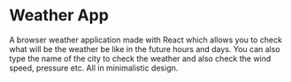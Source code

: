 # Weather App

A browser weather application made with React which allows you to check what will be the weather be like in the future hours and days. You can also type the name of the city to check the weather and also check the wind speed, pressure etc. All in minimalistic design.